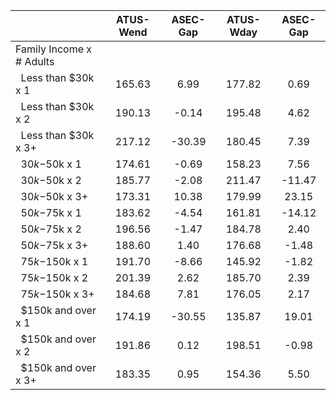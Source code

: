 
|                      |    ATUS-Wend |     ASEC-Gap |    ATUS-Wday |     ASEC-Gap |
| -------------------- | :----------: | :----------: | :----------: | :----------: |
| Family Income x # Adults |              |              |              |              |
| &nbsp;&nbsp;Less than $30k x 1 |       165.63 |         6.99 |       177.82 |         0.69 |
| &nbsp;&nbsp;Less than $30k x 2 |       190.13 |        -0.14 |       195.48 |         4.62 |
| &nbsp;&nbsp;Less than $30k x 3+ |       217.12 |       -30.39 |       180.45 |         7.39 |
| &nbsp;&nbsp;$30k-$50k x 1 |       174.61 |        -0.69 |       158.23 |         7.56 |
| &nbsp;&nbsp;$30k-$50k x 2 |       185.77 |        -2.08 |       211.47 |       -11.47 |
| &nbsp;&nbsp;$30k-$50k x 3+ |       173.31 |        10.38 |       179.99 |        23.15 |
| &nbsp;&nbsp;$50k-$75k x 1 |       183.62 |        -4.54 |       161.81 |       -14.12 |
| &nbsp;&nbsp;$50k-$75k x 2 |       196.56 |        -1.47 |       184.78 |         2.40 |
| &nbsp;&nbsp;$50k-$75k x 3+ |       188.60 |         1.40 |       176.68 |        -1.48 |
| &nbsp;&nbsp;$75k-$150k x 1 |       191.70 |        -8.66 |       145.92 |        -1.82 |
| &nbsp;&nbsp;$75k-$150k x 2 |       201.39 |         2.62 |       185.70 |         2.39 |
| &nbsp;&nbsp;$75k-$150k x 3+ |       184.68 |         7.81 |       176.05 |         2.17 |
| &nbsp;&nbsp;$150k and over x 1 |       174.19 |       -30.55 |       135.87 |        19.01 |
| &nbsp;&nbsp;$150k and over x 2 |       191.86 |         0.12 |       198.51 |        -0.98 |
| &nbsp;&nbsp;$150k and over x 3+ |       183.35 |         0.95 |       154.36 |         5.50 |

